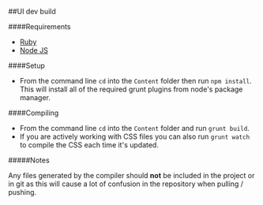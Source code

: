 ﻿##UI dev build

####Requirements

- [Ruby](http://rubyinstaller.org/downloads/)
- [Node JS](https://nodejs.org/en/)

####Setup

- From the command line `cd` into the `Content` folder then run `npm install`. This will install all of the required grunt plugins from node's package manager.

####Compiling

- From the command line `cd` into the `Content` folder and run `grunt build`.
- If you are actively working with CSS files you can also run `grunt watch` to compile the CSS each time it's updated.

#####Notes

Any files generated by the compiler should **not** be included in the project or in git as this will cause a lot of confusion in the repository when pulling / pushing.